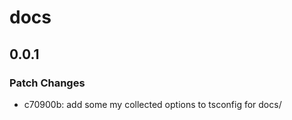 # docs

## 0.0.1

### Patch Changes

- c70900b: add some my collected options to tsconfig for docs/
